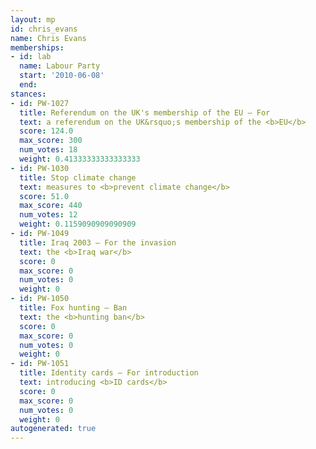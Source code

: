 ```yaml
---
layout: mp
id: chris_evans
name: Chris Evans
memberships:
- id: lab
  name: Labour Party
  start: '2010-06-08'
  end: 
stances:
- id: PW-1027
  title: Referendum on the UK's membership of the EU — For
  text: a referendum on the UK&rsquo;s membership of the <b>EU</b>
  score: 124.0
  max_score: 300
  num_votes: 18
  weight: 0.41333333333333333
- id: PW-1030
  title: Stop climate change
  text: measures to <b>prevent climate change</b>
  score: 51.0
  max_score: 440
  num_votes: 12
  weight: 0.1159090909090909
- id: PW-1049
  title: Iraq 2003 — For the invasion
  text: the <b>Iraq war</b>
  score: 0
  max_score: 0
  num_votes: 0
  weight: 0
- id: PW-1050
  title: Fox hunting — Ban
  text: the <b>hunting ban</b>
  score: 0
  max_score: 0
  num_votes: 0
  weight: 0
- id: PW-1051
  title: Identity cards — For introduction
  text: introducing <b>ID cards</b>
  score: 0
  max_score: 0
  num_votes: 0
  weight: 0
autogenerated: true
---
```

